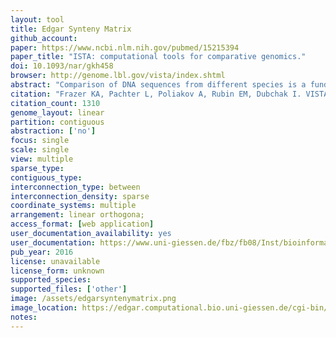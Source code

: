 ```yaml
---
layout: tool 
title: Edgar Synteny Matrix
github_account: 
paper: https://www.ncbi.nlm.nih.gov/pubmed/15215394
paper_title: "ISTA: computational tools for comparative genomics."
doi: 10.1093/nar/gkh458
browser: http://genome.lbl.gov/vista/index.shtml
abstract: "Comparison of DNA sequences from different species is a fundamental method for identifying functional elements in genomes. Here, we describe the VISTA family of tools created to assist biologists in carrying out this task. Our first VISTA server at http://www-gsd.lbl.gov/vista/ was launched in the summer of 2000 and was designed to align long genomic sequences and visualize these alignments with associated functional annotations. Currently the VISTA site includes multiple comparative genomics tools and provides users with rich capabilities to browse pre-computed whole-genome alignments of large vertebrate genomes and other groups of organisms with VISTA Browser, to submit their own sequences of interest to several VISTA servers for various types of comparative analysis and to obtain detailed comparative analysis results for a set of cardiovascular genes. We illustrate capabilities of the VISTA site by the analysis of a 180 kb interval on human chromosome 5 that encodes for the kinesin family member 3A (KIF3A) protein."
citation: "Frazer KA, Pachter L, Poliakov A, Rubin EM, Dubchak I. VISTA: computational tools for comparative genomics. Nucleic Acids Res. academic.oup.com; 2004;32: W273–9."
citation_count: 1310
genome_layout: linear
partition: contiguous
abstraction: ['no']
focus: single
scale: single
view: multiple
sparse_type: 
contiguous_type: 
interconnection_type: between
interconnection_density: sparse
coordinate_systems: multiple
arrangement: linear orthogona;
access_format: [web application]
user_documentation_availability: yes
user_documentation: https://www.uni-giessen.de/fbz/fb08/Inst/bioinformatik/software/EDGAR/documentation
pub_year: 2016
license: unavailable
license_form: unknown
supported_species: 
supported_files: ['other']
image: /assets/edgarsyntenymatrix.png
image_location: https://edgar.computational.bio.uni-giessen.de/cgi-bin/edgar.cgi
notes: 
---
```

